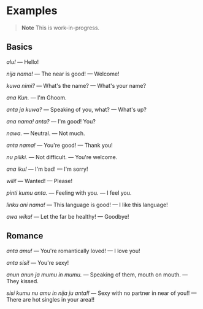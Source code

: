 # Examples

> **Note** This is work-in-progress.

## Basics

*alu!* — Hello!

*nija nama!* — The near is good! — Welcome!

*kuwa nimi?* — What's the name? — What's your name?

*ana Kun.* — I'm Ghoom.

*anta ja kuwa?* — Speaking of you, what? — What's up?

*ana nama! anta?* — I'm good! You?

*nawa.* — Neutral. — Not much.

*anta nama!* — You're good! — Thank you!

*nu piliki.* — Not difficult. — You're welcome.

*ana iku!* — I'm bad! — I'm sorry!

*wili!* — Wanted! — Please!

*pinti kumu anta.* — Feeling with you. — I feel you.

*linku ani nama!* — This language is good! — I like this language!

*awa wika!* — Let the far be healthy! — Goodbye!

## Romance

*anta amu!* — You're romantically loved! — I love you!

*anta sisi!* — You're sexy!

*anun anun ja mumu in mumu.* — Speaking of them, mouth on mouth. — They kissed.

*sisi kumu nu amu in nija ju anta!!* — Sexy with no partner in near of you!! — There are hot singles in your area!!